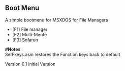 ## Boot Menu   

A simple bootmenu for MSXDOS for File Managers   
   
- [F1] File manager   
- [F2] Multi-Mente   
- [F3] Sofarun   

**#Notes**  
SetFkeys.asm restores the Function keys back to default   
   
Version 0.1       Initial Version
